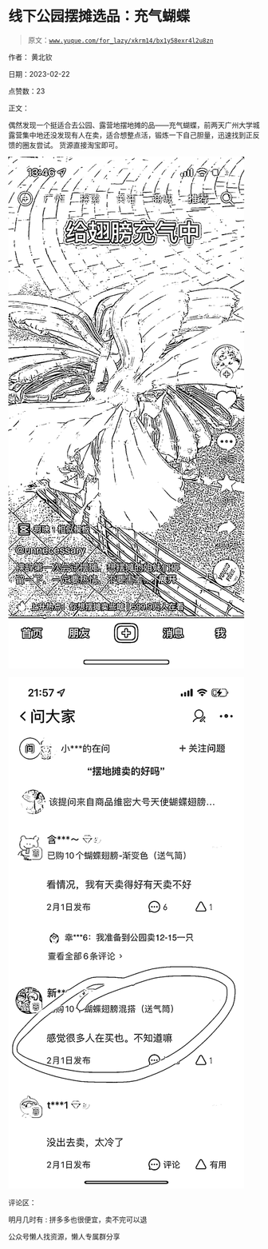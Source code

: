 # 线下公园摆摊选品：充气蝴蝶

> 原文：[`www.yuque.com/for_lazy/xkrm14/bx1y58exr4l2u8zn`](https://www.yuque.com/for_lazy/xkrm14/bx1y58exr4l2u8zn)



作者： 黄北钦



日期：2023-02-22



点赞数：23

<ne-card data-card-name="hr" data-card-type="block" id="eAd22" data-event-boundary="card">

正文：



偶然发现一个挺适合去公园、露营地摆地摊的品——充气蝴蝶，前两天广州大学城露营集中地还没发现有人在卖，适合想整点活，锻炼一下自己胆量，迅速找到正反馈的圈友尝试。 货源直接淘宝即可。



<ne-card data-card-name="image" data-card-type="inline" id="Sv3d7" data-event-boundary="card">![](img/dcb78b181d56b027c26557422b88a8de.png)</ne-card>



<ne-card data-card-name="image" data-card-type="inline" id="KDI96" data-event-boundary="card">![](img/72893b756e7f612da68d5c1baf90676d.png)</ne-card>

<ne-card data-card-name="hr" data-card-type="block" id="c1xLC" data-event-boundary="card">

评论区：



明月几时有 : 拼多多也很便宜，卖不完可以退

<ne-card data-card-name="hr" data-card-type="block" id="WCsjL" data-event-boundary="card">

公众号懒人找资源，懒人专属群分享

</ne-card></ne-card></ne-card>
